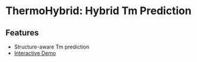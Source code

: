 # ThermoHybrid: Hybrid Tm Prediction
## Features
- Structure-aware Tm prediction
- [Interactive Demo](notebooks/ThermoHybrid_Demo.ipynb)
